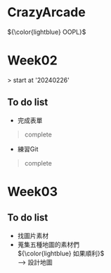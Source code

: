 # CrazyArcade
${\color{lightblue} OOPL}$  
<h1>Week02</h1>
> start at '20240226'  

## To do list
- 完成表單
> complete
- 練習Git
> complete

<h1>Week03</h1>

## To do list
- 找圖片素材
- 蒐集五種地圖的素材們  
${\color{lightblue} 如果順利}$  
  --> 設計地圖 
